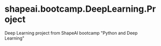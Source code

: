 # shapeai.bootcamp.DeepLearning.Project
Deep Learning project from ShapeAI bootcamp "Python and Deep Learning"
